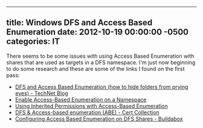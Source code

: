 ﻿---

title:  Windows DFS and Access Based Enumeration
date:   2012-10-19 00:00:00 -0500
categories: IT
---






There seems to be some issues with using Access Based Enumeration with shares that are used as targets in a DFS namespace. I'm just now beginning to do some research and these are some of the links I found on the first pass:


- <a href="http://blogs.technet.com/b/canitpro/archive/2006/10/06/dfs-and-access-based-enumeration-_2800_how-to-hide-folders-from-prying-eyes_2900_.aspx">DFS and Access Based Enumeration (how to hide folders from prying eyes) - TechNet Blog</a>
- <a href="http://technet.microsoft.com/en-us/library/dd759150.aspx">Enable Access-Based Enumeration on a Namespace</a>
- <a href="http://technet.microsoft.com/en-us/library/dd834874.aspx">Using Inherited Permissions with Access-Based Enumeration</a>
- <a href="http://certcollection.org/forum/topic/114852-dfs-access-based-enumeration-abe/">DFS & Access-based enumeration (ABE) - Cert Collection</a>
- <a href="http://www.buildabox.net/2011/06/configuring-access-based-enumeration-on-dfs-shares/">Configuring Access Based Enumeration on DFS Shares - Buildabox</a>



